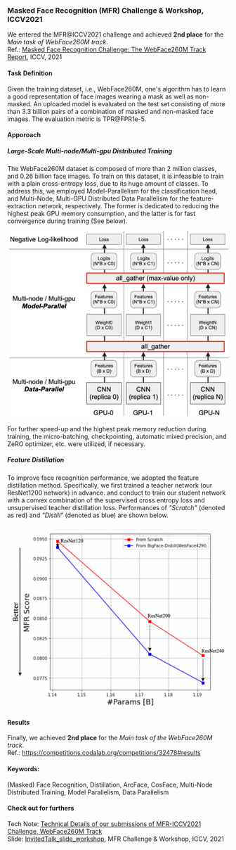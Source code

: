 ### Masked Face Recognition (MFR) Challenge & Workshop, ICCV2021

We entered the MFR@ICCV2021 challenge and achieved **2nd place** for the *Main task of WebFace260M track*.<br>
Ref.: <a href="https://raw.githubusercontent.com/taey16/taey16.github.io/main/assets/papers/2021_MFR_WebFace260M_track_report.pdf">Masked Face Recognition Challenge: The WebFace260M Track Report</a>, ICCV, 2021

#### Task Definition
Given the training dataset, i.e., WebFace260M, one's algorithm has to learn a good representation of face images wearing a mask as well as non-masked. An uploaded model is evaluated on the test set consisting of more than 3.3 billion pairs of a combination of masked and non-masked face images. The evaluation metric is TPR@FPR1e-5.

#### Apporoach

##### Large-Scale Multi-node/Multi-gpu Distributed Training
The WebFace260M dataset is composed of more than 2 million classes, and 0.26 billion face images. To train on this dataset, it is infeasible to train with a plain cross-entropy loss, due to its huge amount of classes. To address this, we employed Model-Parallelism for the classification head, and Multi-Node, Multi-GPU Distributed Data Parallelism for the feature-extraction network, respectively. The former is dedicated to reducing the highest peak GPU memory consumption, and the latter is for fast convergence during training (See below). 

<p align="center">
<img src="https://raw.githubusercontent.com/taey16/taey16.github.io/main/assets/MFR_ICCV2021/ddp_mp.png" class="inline"/>
</p>

For further speed-up and the highest peak memory reduction during training, the micro-batching, checkpointing, automatic mixed precision, and ZeRO optimizer, etc. were utilized, if necessary.

##### Feature Distillation
To improve face recognition performance, we adopted the feature distillation method. Specifically, we first trained a teacher network (our ResNet1200 network) in advance. and conduct to train our student network with a convex combination of the supervised cross entropy loss and unsupervised teacher distillation loss. Performances of *"Scratch"* (denoted as red)  and *"Distill"* (denoted as blue) are shown below.

<p align="center">
<img src="https://raw.githubusercontent.com/taey16/taey16.github.io/main/assets/MFR_ICCV2021/distill_vs_scratch.png" class="inline"/>
</p>

#### Results
Finally, we achieved **2nd place** for the *Main task of the WebFace260M track*. <br>
Ref.: https://competitions.codalab.org/competitions/32478#results

#### Keywords:
(Masked) Face Recognition, Distillation, ArcFace, CosFace, Multi-Node Distributed Training, Model Parallelism, Data Parallelism

#### Check out for furthers
Tech Note: <a href="https://raw.githubusercontent.com/taey16/taey16.github.io/main/assets/MFR_ICCV2021/MFR_ICCV2021_Report_ethan.pdf">Technical Details of our submissions of MFR-ICCV2021 Challenge, WebFace260M Track</a> <br>
Slide: <a href="https://raw.githubusercontent.com/taey16/taey16.github.io/main/assets/MFR_ICCV2021/MFR_ICCV2021_Slide_ethan.pdf">InvitedTalk_slide_workshop</a>, MFR Challenge & Workshop, ICCV, 2021
